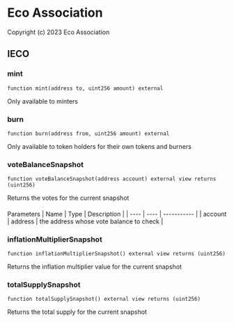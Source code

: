# Eco Association

Copyright (c) 2023 Eco Association

## IECO

### mint

  ```solidity
  function mint(address to, uint256 amount) external
  ```

Only available to minters

### burn

  ```solidity
  function burn(address from, uint256 amount) external
  ```

Only available to token holders for their own tokens and burners

### voteBalanceSnapshot

  ```solidity
  function voteBalanceSnapshot(address account) external view returns (uint256)
  ```

Returns the votes for the current snapshot

  ####
  Parameters | Name | Type | Description | | ---- | ---- | ----------- |
    |
    account
    |
    address
    |
    the address whose vote balance to check
    |

### inflationMultiplierSnapshot

  ```solidity
  function inflationMultiplierSnapshot() external view returns (uint256)
  ```

Returns the inflation multiplier value for the current snapshot

### totalSupplySnapshot

  ```solidity
  function totalSupplySnapshot() external view returns (uint256)
  ```

Returns the total supply for the current snapshot

